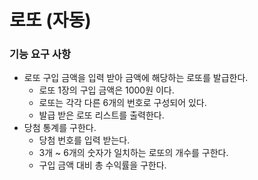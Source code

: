 # 로또 (자동)

### 기능 요구 사항
- 로또 구입 금액을 입력 받아 금액에 해당하는 로또를 발급한다.
  + 로또 1장의 구입 금액은 1000원 이다.
  + 로또는 각각 다른 6개의 번호로 구성되어 있다.
  + 발급 받은 로또 리스트를 출력한다.
- 당첨 통계를 구한다.
  + 당첨 번호를 입력 받는다.
  + 3개 ~ 6개의 숫자가 일치하는 로또의 개수를 구한다.
  + 구입 금액 대비 총 수익률을 구한다.